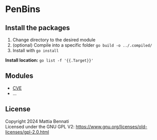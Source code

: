 # PenBins

## Install the packages
1. Change directory to the desired module
2. (optional) Compile into a specific folder `go build -o ../.compiled/` 
3. Install with `go install`  
  
**Install location:** `go list -f '{{.Target}}'`

## Modules
- [CVE](cve/)
- ...

## License
Copyright 2024 Mattia Bennati  
Licensed under the GNU GPL V2: https://www.gnu.org/licenses/old-licenses/gpl-2.0.html
